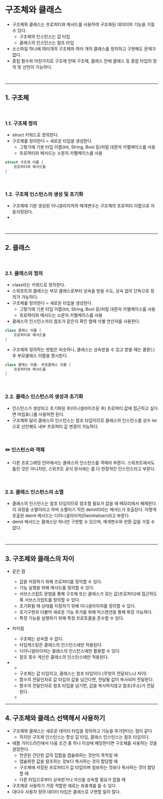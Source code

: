 # 구조체와 클래스
- 구조체와 클래스는 프로퍼티와 메서드를 사용하여 구조화된 데이터와 기능을 가질 수 있다.
   - 구조체의 인스턴스는 값 타입 
   - 클래스의 인스턴스는 참조 타입
- 소스파일 하나에 여러개의 구조체와 여러 개의 클래스를 정의하고 구현해도 문제가 없다.
- 중첩 함수와 마찬가지로 구조체 안에 구조체, 클래스 안에 클래스 등 중첩 타입의 정의 및 선언이 가능하다.

<br/>

---------------

## 1. 구조체 

<br/>

### 1.1. 구조체 정의
- struct 키워드로 정의한다.
- 구조체를 정의한다 = 새로운 타입을 생성한다
   - 그렇기에 기본 타입 이름(Int, String, Bool 등)처럼 대문자 카멜케이스를 사용
   - 프로퍼티와 메서드는 소문자 카멜케이스를 사용 
```swift
struct 구조체 이름 {
	프로퍼티와 메서드들
}
```

<br/>

### 1.2. 구조체 인스턴스의 생성 및 초기화
- 구조체에 기본 생성된 이니셜라이저의 매개변수는 구조체의 프로퍼티 이름으로 자동지정된다.
- 
<br/>

-----------

## 2. 클래스

<br/>

### 2.1. 클래스의 정의
- class라는 키워드로 정의한다.
- 스위프트의 클래스는 부모 클래스로부터 상속을 받을 수도, 상속 없이 단독으로 정의가 가능하다.
- 구조체를 정의한다 = 새로운 타입을 생성한다
   - 그렇기에 기본 타입 이름(Int, String, Bool 등)처럼 대문자 카멜케이스를 사용
   - 프로퍼티와 메서드는 소문자 카멜케이스를 사용 
- 클래스의 인스턴스끼리 참조가 같은지 확인 할때 식별 연산자를 사용한다.
```swift
class 클래스 이름 {
	프로퍼티와 메서드들
}
```
- 구조체와 정의하는 방법은 비슷하나, 클래스는 상속받을 수 있고 받을 때는 콜론(:) 후 부모클래스 이름을 명시한다.
```swift
class 클래스 이름: 부모클래스 이름 {
	프로퍼티와 메서드들
}
```

<br/>

### 2.2. 클래스 인스턴스의 생성과 초기화
- 인스턴스가 생성되고 초기화된 후(이니셜라이즈된 후) 프로퍼티 값에 접근하고 싶다면 마침표(.)를 사용하면 된다.
- 구조체와 달리 클래스의 인스턴스는 참조 타입이므로 클래스의 인스턴스를 상수 let으로 선언해도 내부 프로퍼티 값 변경이 가능하다.

<br/>

### ✏️ 인스턴스와 객체

- 다른 프로그래밍 언어에서는 클래스의 인스턴스를 객체라 부른다. 스위프트에서도 틀린 것은 아니지만, 스위프트 공식 문서에는 좀 더 한정적인 인스턴스라고 부른다.

<br/>

### 2.3. 클래스 인스턴스의 소멸
- 클래스의 인스턴스는 참조 타입이므로 참조할 필요가 없을 때 메모리에서 해제된다. 이 과정을 소멸이라고 하며 소멸되기 직전 deinit이라는 메서드가 호출된다. 이렇게 호출된 deinit 메서드는 디이니셜라이저(Deinitializer)라고 부른다.
- deinit 메서드는 클래스당 하나만 구현할 수 있으며, 매개변수와 반환 값을 가질 수 없다.

<br/>

--------------

## 3. 구조체와 클래스의 차이
- 같은 점
   - 값을 저장하기 위해 프로퍼티를 정의할 수 있다.
   - 기능 실행을 위해 메서드를 정의할 수 있다.
   - 서브스크립트 문법을 통해 구조체 또는 클래스가 갖는 값(프로퍼티)에 접근하도록 서브스크립트를 정의할 수 있다.
   - 초기화될 때 상태를 지정하기 위해 이니셜라이저를 정의할 수 있다.
   - 초기구현과 더불어 새로운 기능 추가를 위해 익스텐션을 통해 확장 가능하다.
   - 특정 기능을 실행하기 위해 특정 프로토콜을 준수할 수 있다.

- 차이점
   - 구조체는 상속할 수 없다.
   - 타입캐스팅은 클래스의 인스턴스에만 허용된다.
   - 디이니셜라이저는 클래스의 인스턴스에만 활용할 수 있다.
   - 참조 횟수 계산은 클래스의 인스턴스에만 적용된다.

- +
   - 구조체는 값 타입이고, 클래스는 참조 타입이다.(무엇이 전달되느냐 차이)
   - 함수의 전달인자로 값 타입의 값을 넘긴다면, 전달될 값이 복사되어 전달된다.
   - 함수의 전달인자로 참조 타입을 넘기면, 값을 복사하지않고 참조(주소)가 전달된다.
   - <br/>

-----------

## 4. 구조체와 클래스 선택해서 사용하기
- 구조체와 클래스는 새로운 데이터 타입을 정의하고 기능을 추가한다는 점이 같다
   - 하지만 구조체 인스턴스는 항상 값 타입, 클래스 인스턴스는 참조 타입이다.
- 애플 가이드라인에서 다음 조건 중 하나 이상에 해당한다면 구조체를 사용하는 것을 권장한다.
   - 연관된 간단한 값의 집합을 캡슐화하는 것만이 목적일 때
   - 캡슐화한 값을 참조하는 것보다 복사하는 것이 합당할 때
   - 구조체에 저장된 프로퍼티가 값 타입이며 참보하는 것보다 복사하는 것이 합당할 때
   - 다른 타입으로부터 상속받거나 자신을 상속할 필요가 없을 때
- 구조체로 사용하기 가장 적합한 예로는 좌표계를 들 수 있다.
- 대다수 사용자 정의 데이터 타입은 클래스로 구현할 일이 많다.


   
